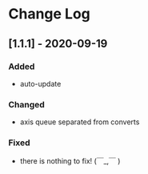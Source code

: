 # Change Log

## [1.1.1] - 2020-09-19
### Added
- auto-update
### Changed
- axis queue separated from converts
### Fixed
- there is nothing to fix! (￣_,￣ )